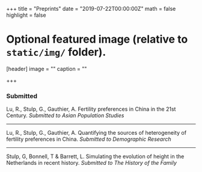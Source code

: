 +++
title = "Preprints"
date = "2019-07-22T00:00:00Z"
math = false
highlight = false

# Optional featured image (relative to `static/img/` folder).
[header]
image = ""
caption = ""

+++

### Submitted



Lu, R., Stulp, G., Gauthier, A. Fertility preferences in China in the 21st Century. *Submitted to Asian Population Studies*

***

Lu, R., Stulp, G., Gauthier, A. Quantifying the sources of heterogeneity of fertility preferences in China. *Submitted to Demographic Research*

***

Stulp, G, Bonnell, T & Barrett, L. Simulating the evolution of height in the Netherlands in recent history. *Submitted to The History of the Family*


